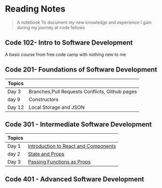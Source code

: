 # Reading Notes
>A notebook To document my new knowledge and experience I gain during my journey at code fellows 

## Code 102- Intro to Software Development
A basic course from free code camp with nothing new to me
## Code 201- Foundations of Software Development
| Topics  |  |
| ----------- | ----------- |
| Day 3  | Branches,Pull Requests Conflicts, Github pages |
| day 9 | Constructors |
|Day 12|Local Storage and JSON|

## Code 301 - Intermediate Software Development
| Topics  |  |
| ----------- | ----------- |
| Day 1  | [Introduction to React and Components](./class) |
| day 2 | [State and Props]() |
|Day 3|[Passing Functions as Props]()|
## Code 401 - Advanced Software Development
